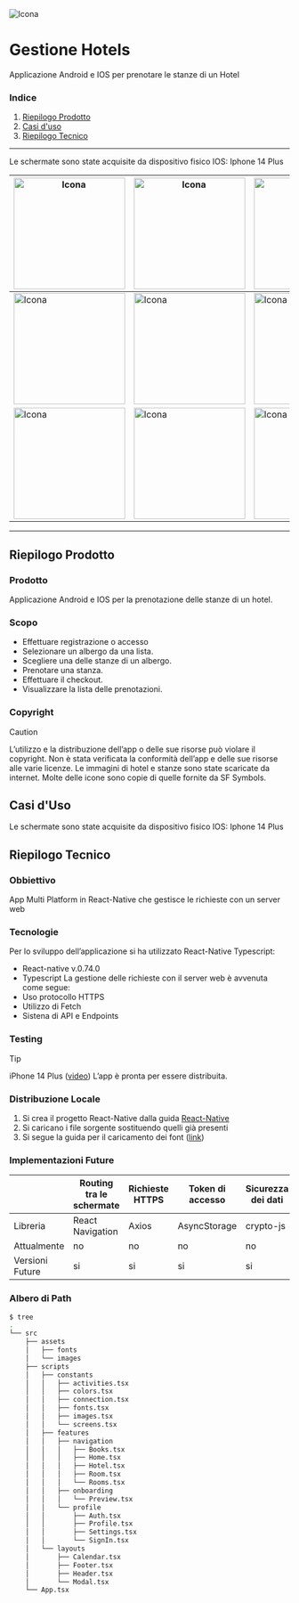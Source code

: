 <img src="https://github.com/vittorioPiotti/GestioneHotels/blob/main/project/header.png" alt="Icona" />




# Gestione Hotels

Applicazione Android e IOS per prenotare le stanze di un Hotel

### Indice

1. [Riepilogo Prodotto](#riepilogo-prodotto)
2. [Casi d'uso](#casi-duso)
3. [Riepilogo Tecnico](#riepilogo-tecnico)



---

Le schermate sono state acquisite da dispositivo fisico IOS: Iphone 14 Plus



| <img src="https://github.com/vittorioPiotti/GestioneHotels/blob/main/project/screenshots/onboarding.PNG" alt="Icona" width="200"/> | <img src="https://github.com/vittorioPiotti/GestioneHotels/blob/main/project/screenshots/lista_alberghi.PNG" alt="Icona" width="200"/>  | <img src="https://github.com/vittorioPiotti/GestioneHotels/blob/main/project/screenshots/albergo_scelto.PNG" alt="Icona" width="200"/>  | <img src="https://github.com/vittorioPiotti/GestioneHotels/blob/main/project/screenshots/lista_stanze.PNG" alt="Icona" width="200"/>  | <img src="https://github.com/vittorioPiotti/GestioneHotels/blob/main/project/screenshots/errore_prenotazione_accesso.PNG" alt="Icona" width="200"/>  | <img src="https://github.com/vittorioPiotti/GestioneHotels/blob/main/project/screenshots/errore_lista_prenotazioni_accesso.PNG" alt="Icona" width="200"/>  |  <img src="https://github.com/vittorioPiotti/GestioneHotels/blob/main/project/screenshots/autenticazione.PNG" alt="Icona" width="200"/>  | <img src="https://github.com/vittorioPiotti/GestioneHotels/blob/main/project/screenshots/accesso.PNG" alt="Icona" width="200"/>  | <img src="https://github.com/vittorioPiotti/GestioneHotels/blob/main/project/screenshots/registrazione.PNG" alt="Icona" width="200"/>  | 
| ------------ | ------------ | ------------ | ------------ | ------------ | ------------ | ------------ | ------------ | ------------ | 
| <img src="https://github.com/vittorioPiotti/GestioneHotels/blob/main/project/screenshots/impostazioni.PNG" alt="Icona" width="200"/> | <img src="https://github.com/vittorioPiotti/GestioneHotels/blob/main/project/screenshots/profilo.PNG" alt="Icona" width="200"/> | <img src="https://github.com/vittorioPiotti/GestioneHotels/blob/main/project/screenshots/modifica_email.PNG" alt="Icona" width="200"/>| <img src="https://github.com/vittorioPiotti/GestioneHotels/blob/main/project/screenshots/modifica_password.PNG" alt="Icona" width="200"/>| <img src="https://github.com/vittorioPiotti/GestioneHotels/blob/main/project/screenshots/elimina_profilo.PNG" alt="Icona" width="200"/>| <img src="https://github.com/vittorioPiotti/GestioneHotels/blob/main/project/screenshots/assistenza.PNG" alt="Icona" width="200"/>| <img src="https://github.com/vittorioPiotti/GestioneHotels/blob/main/project/screenshots/lista_acquisti.PNG" alt="Icona" width="200"/>|  <img src="https://github.com/vittorioPiotti/GestioneHotels/blob/main/project/screenshots/errore_lista_prenotazio%20ni_nessuna.PNG" alt="Icona" width="200"/>  | <img src="https://github.com/vittorioPiotti/GestioneHotels/blob/main/project/screenshots/lista_prenotazioni.PNG" alt="Icona" width="200"/>  | <img src="https://github.com/vittorioPiotti/GestioneHotels/blob/main/project/screenshots/lista_prenotazioni_disdici.PNG" alt="Icona" width="200"/>  | 
| <img src="https://github.com/vittorioPiotti/GestioneHotels/blob/main/project/screenshots/lista_alberghi.PNG" alt="Icona" width="200"/> | <img src="https://github.com/vittorioPiotti/GestioneHotels/blob/main/project/screenshots/disdici.PNG" alt="Icona" width="200"/> | <img src="https://github.com/vittorioPiotti/GestioneHotels/blob/main/project/screenshots/errore_disdici.PNG" alt="Icona" width="200"/>| <img src="https://github.com/vittorioPiotti/GestioneHotels/blob/main/project/screenshots/prenota_stanza.PNG" alt="Icona" width="200"/>| <img src="https://github.com/vittorioPiotti/GestioneHotels/blob/main/project/screenshots/errore_lista_prenotazio%20ni_nessuna.PNG" alt="Icona" width="200"/>| <img src="https://github.com/vittorioPiotti/GestioneHotels/blob/main/project/screenshots/calendario.PNG" alt="Icona" width="200"/>| <img src="https://github.com/vittorioPiotti/GestioneHotels/blob/main/project/screenshots/metodo_pagamento.PNG" alt="Icona" width="200"/>|  <img src="https://github.com/vittorioPiotti/GestioneHotels/blob/main/project/screenshots/checkout.PNG" alt="Icona" width="200"/>  | <img src="https://github.com/vittorioPiotti/GestioneHotels/blob/main/project/screenshots/giusto_checkout.PNG" alt="Icona" width="200"/>  |   


---


## Riepilogo Prodotto 

### Prodotto

Applicazione Android e IOS per la prenotazione delle stanze di un hotel.

### Scopo

  - Effettuare registrazione o accesso
  - Selezionare un albergo da una lista.
  - Scegliere una delle stanze di un albergo.
  - Prenotare una stanza.
  - Effettuare il checkout.
  - Visualizzare la lista delle prenotazioni.


### Copyright

> [!CAUTION]
> L’utilizzo e la distribuzione dell’app o delle sue risorse può violare il copyright.
> Non è stata verificata la conformità dell’app e delle sue risorse alle varie licenze.
> Le immagini di hotel e stanze sono state scaricate da internet.
> Molte delle icone sono copie di quelle fornite da SF Symbols.


## Casi d'Uso

Le schermate sono state acquisite da dispositivo fisico IOS: Iphone 14 Plus







## Riepilogo Tecnico

### Obbiettivo

App Multi Platform in React-Native che gestisce le richieste con un server web

### Tecnologie

Per lo sviluppo dell’applicazione si ha utilizzato React-Native Typescript:
  - React-native v.0.74.0
  - Typescript 
La gestione delle richieste con il server web è avvenuta come segue:
  -  Uso protocollo HTTPS
  -  Utilizzo di Fetch
  -  Sistena di API e Endpoints

### Testing


> [!TIP]
> iPhone 14 Plus ([video](https://drive.google.com/file/d/1GU0UdAivfWaAG_9hqdG9vJs4TBVn2FR_/view?pli=1))
> L’app è pronta per essere distribuita.



### Distribuzione Locale

  1. Si crea il progetto React-Native dalla guida [React-Native](https://reactnative.dev/docs/environment-setup)
  2. Si caricano i file sorgente sostituendo quelli già presenti
  3. Si segue la guida per il caricamento dei font ([link](https://medium.com/@lewie9021/custom-fonts-in-react-native-85d814ca084))
    

### Implementazioni Future

| | Routing tra le schermate| Richieste HTTPS| Token di accesso| Sicurezza dei dati|
| ------------| ------------ | ------------ | ------------ | ------------ | 
| Libreria | React Navigation| Axios| AsyncStorage| crypto-js|
| Attualmente | no | no | no | no |
| Versioni Future | si | si | si | si |





### Albero di Path

```bash
$ tree
.
└── src
    ├── assets 
    │   ├── fonts
    │   └── images
    ├── scripts
    │   ├── constants
    │   │   ├── activities.tsx
    │   │   ├── colors.tsx
    │   │   ├── connection.tsx
    │   │   ├── fonts.tsx
    │   │   ├── images.tsx
    │   │   └── screens.tsx
    │   ├── features
    │   │   ├── navigation
    │   │   │   ├── Books.tsx
    │   │   │   ├── Home.tsx
    │   │   │   ├── Hotel.tsx
    │   │   │   ├── Room.tsx
    │   │   │   └── Rooms.tsx
    │   │   ├── onboarding
    │   │   │   └── Preview.tsx
    │   │   └── profile
    │   │       ├── Auth.tsx
    │   │       ├── Profile.tsx
    │   │       ├── Settings.tsx
    │   │       └── SignIn.tsx
    │   └── layouts
    │       ├── Calendar.tsx
    │       ├── Footer.tsx
    │       ├── Header.tsx
    │       └── Modal.tsx
    └── App.tsx

```


